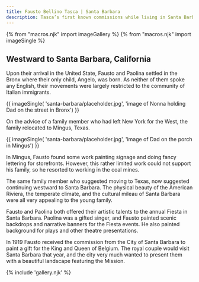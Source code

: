 ```yaml
---
title: Fausto Bellino Tasca | Santa Barbara
description: Tasca’s first known commissions while living in Santa Barbara were the design and execution of interior decorative work for several estate homes in Montecito.
---
```

{% from "macros.njk" import imageGallery %}
{% from "macros.njk" import imageSingle %}

## Westward to Santa Barbara, California

Upon their arrival in the United State, Fausto and Paolina settled in the Bronx where their only child, Angelo, was born. As neither of them spoke any English, their movements were largely restricted to the community of Italian immigrants.

{{ imageSingle(
  'santa-barbara/placeholder.jpg',
  'image of Nonna holding Dad on the street in Bronx')
}}

On the advice of a family member who had left New York for the West, the family relocated to Mingus, Texas.

{{ imageSingle(
  'santa-barbara/placeholder.jpg',
  'image of Dad on the porch in Mingus')
}}

In Mingus, Fausto found some work painting signage and doing fancy lettering for storefronts. However, this rather limited work could not support his family, so he resorted to working in the coal mines.

The same family member who suggested moving to Texas, now suggested continuing westward to Santa Barbara. The physical beauty of the American Riviera, the temperate climate, and the cultural mileau of Santa Barbara were all very appealing to the young family.

Fausto and Paolina both offered their artistic talents to the annual Fiesta in Santa Barbara. Paolina was a gifted singer, and Fausto painted scenic backdrops and narrative banners for the Fiesta events. He also painted background for plays and other theatre presentations.

In 1919 Fausto received the commission from the City of Santa Barbara to paint a gift for the King and Queen of Belgium. The royal couple would visit Santa Barbara that year, and the city very much wanted to present them with a beautiful landscape featuring the Mission.

{% include 'gallery.njk' %}
